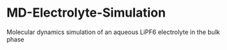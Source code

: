 # MD-Electrolyte-Simulation
Molecular dynamics simulation of an aqueous LiPF6 electrolyte in the bulk phase

